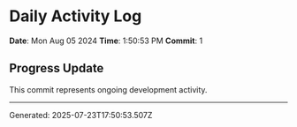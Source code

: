 # Daily Activity Log

**Date**: Mon Aug 05 2024
**Time**: 1:50:53 PM
**Commit**: 1

## Progress Update

This commit represents ongoing development activity.

---
Generated: 2025-07-23T17:50:53.507Z
